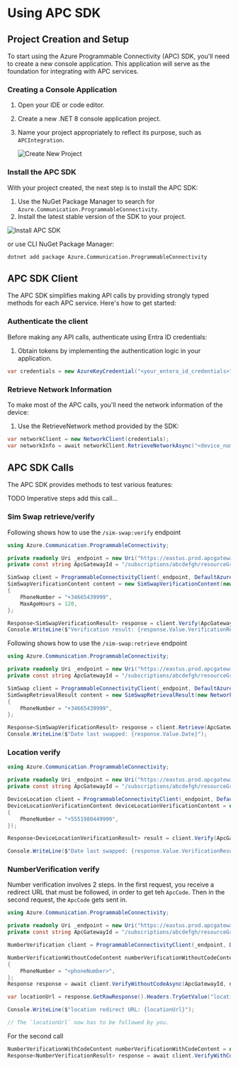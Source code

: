 # Using APC SDK

## Project Creation and Setup

To start using the Azure Programmable Connectivity (APC) SDK, you'll need to create a new console application. This application will serve as the foundation for integrating with APC services.

### Creating a Console Application

1. Open your IDE or code editor.
2. Create a new .NET 8 console application project.
3. Name your project appropriately to reflect its purpose, such as `APCIntegration`.

   ![Create New Project](imgs/create-new-project.jpg)

### Install the APC SDK

With your project created, the next step is to install the APC SDK:

1. Use the NuGet Package Manager to search for `Azure.Communication.ProgrammableConnectivity`.
2. Install the latest stable version of the SDK to your project.

![Install APC SDK](imgs/install-apc-sdk.jpg)

or use CLI NuGet Package Manager:

```
dotnet add package Azure.Communication.ProgrammableConnectivity
```

## APC SDK Client

The APC SDK simplifies making API calls by providing strongly typed methods for each APC service. Here's how to get started:

### Authenticate the client

Before making any API calls, authenticate using Entra ID credentials:

1. Obtain tokens by implementing the authentication logic in your application.

```csharp
var credentials = new AzureKeyCredential("<your_entera_id_credentials>");
```

### Retrieve Network Information
To make most of the APC calls, you'll need the network information of the device:

1. Use the RetrieveNetwork method provided by the SDK:

```csharp
var networkClient = new NetworkClient(credentials);
var networkInfo = await networkClient.RetrieveNetworkAsync("<device_number>");
```

## APC SDK Calls
The APC SDK provides methods to test various features:

TODO Imperative steps
add this call...

### Sim Swap retrieve/verify

Following shows how to use the `/sim-swap:verify` endpoint

```C#
using Azure.Communication.ProgrammableConnectivity;

private readonly Uri _endpoint = new Uri("https://eastus.prod.apcgatewayapi.azure.com");
private const string ApcGatewayId = "/subscriptions/abcdefgh/resourceGroups/dev-testing-eastus/providers/Microsoft.programmableconnectivity/gateways/apcg-eastus";

SimSwap client = ProgrammableConnectivityClient(_endpoint, DefaultAzureCredential()).GetSimSwapClient()
SimSwapVerificationContent content = new SimSwapVerificationContent(new NetworkIdentifier("NetworkCode", "Orange_Spain"))
{
    PhoneNumber = "+34665439999",
    MaxAgeHours = 120,
};

Response<SimSwapVerificationResult> response = client.Verify(ApcGatewayId, content);
Console.WriteLine($"Verification result: {response.Value.VerificationResult}");
```

Following shows how to use the `/sim-swap:retrieve` endpoint

```C#
using Azure.Communication.ProgrammableConnectivity;

private readonly Uri _endpoint = new Uri("https://eastus.prod.apcgatewayapi.azure.com");
private const string ApcGatewayId = "/subscriptions/abcdefgh/resourceGroups/dev-testing-eastus/providers/Microsoft.programmableconnectivity/gateways/apcg-eastus";

SimSwap client = ProgrammableConnectivityClient(_endpoint, DefaultAzureCredential()).GetSimSwapClient()
SimSwapRetrievalResult content = new SimSwapRetrievalResult(new NetworkIdentifier("NetworkCode", "Orange_Spain"))
{
    PhoneNumber = "+34665439999",
};

Response<SimSwapVerificationResult> response = client.Retrieve(ApcGatewayId, content);
Console.WriteLine($"Date last swapped: {response.Value.Date}");
```

### Location verify

```C#
using Azure.Communication.ProgrammableConnectivity;

private readonly Uri _endpoint = new Uri("https://eastus.prod.apcgatewayapi.azure.com");
private const string ApcGatewayId = "/subscriptions/abcdefgh/resourceGroups/dev-testing-eastus/providers/Microsoft.programmableconnectivity/gateways/apcg-eastus";

DeviceLocation client = ProgrammableConnectivityClient(_endpoint, DefaultAzureCredential()).GetDeviceLocationClient()
DeviceLocationVerificationContent deviceLocationVerificationContent = new DeviceLocationVerificationContent(new NetworkIdentifier("NetworkCode", "Telefonica_Brazil"), 80.0, 85.1, 50, new LocationDevice
{
    PhoneNumber = "+5551980449999",
});

Response<DeviceLocationVerificationResult> result = client.Verify(ApcGatewayId, deviceLocationVerificationContent);

Console.WriteLine($"Date last swapped: {response.Value.VerificationResult}");
```


### NumberVerification verify

Number verification involves 2 steps. In the first request, you receive a redirect URL that must be followed, in order to get teh `ApcCode`. Then in the second request, the `ApcCode` gets sent in.

```C#
using Azure.Communication.ProgrammableConnectivity;

private readonly Uri _endpoint = new Uri("https://eastus.prod.apcgatewayapi.azure.com");
private const string ApcGatewayId = "/subscriptions/abcdefgh/resourceGroups/dev-testing-eastus/providers/Microsoft.programmableconnectivity/gateways/apcg-eastus";

NumberVerification client = ProgrammableConnectivityClient(_endpoint, DefaultAzureCredential()).GetNumberVerificationClient()

NumberVerificationWithoutCodeContent numberVerificationWithoutCodeContent = new NumberVerificationWithoutCodeContent(new NetworkIdentifier("NetworkCode", "Telefonica_Brazil"), new Uri("http://your-redirect-url.com"))
{
    PhoneNumber = "<phoneNumber>",
};
Response response = await client.VerifyWithoutCodeAsync(ApcGatewayId, numberVerificationWithoutCodeContent);

var locationUrl = response.GetRawResponse().Headers.TryGetValue("location", out var location) ? location : "not found";

Console.WriteLine($"location redirect URL: {locationUrl}");

// The `locationUrl` now has to be followed by you.
```

For the second call

```C#
NumberVerificationWithCodeContent numberVerificationWithCodeContent = new NumberVerificationWithCodeContent("<apcCode>");
Response<NumberVerificationResult> response = await client.VerifyWithCodeAsync(ApcGatewayId, numberVerificationWithCodeContent);
```